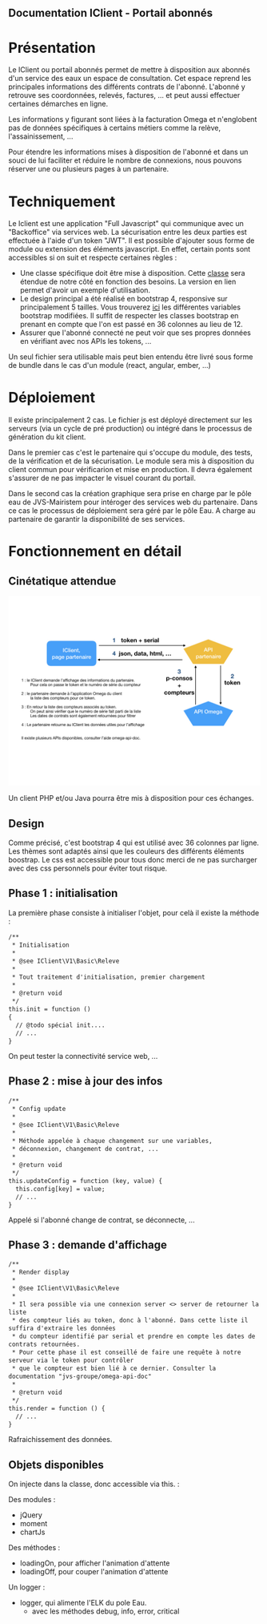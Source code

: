 Documentation IClient - Portail abonnés
---

# Présentation

Le IClient ou portail abonnés permet de mettre à disposition aux abonnés d'un service des eaux un espace de consultation. Cet espace reprend les principales informations des différents contrats de l'abonné. L'abonné y retrouve ses coordonnées, relevés, factures, ... et peut aussi effectuer certaines démarches en ligne.

Les informations y figurant sont liées à la facturation Omega et n'englobent pas de données spécifiques à certains métiers comme la relève, l'assainissement, ...

Pour étendre les informations mises à disposition de l'abonné et dans un souci de lui faciliter et réduire le nombre de connexions, nous pouvons réserver une ou plusieurs pages à un partenaire.

# Techniquement

Le Iclient est une application "Full Javascript" qui communique avec un "Backoffice" via services web. La sécurisation entre les deux parties est effectuée à l'aide d'un token "JWT". Il est possible d'ajouter sous forme de module ou extension des éléments javascript. En effet, certain ponts sont accessibles si on suit et respecte certaines règles :

* Une classe spécifique doit être mise à disposition. Cette [classe](./JvsPartnerReleve.js) sera étendue de notre côté en fonction des besoins. La version en lien permet d'avoir un exemple d'utilisation.
* Le design principal a été réalisé en bootstrap 4, responsive sur principalement 5 tailles. Vous trouverez [ici](./btvars.md) les différentes variables bootstrap modifiées. Il suffit de respecter les classes bootstrap en prenant en compte que l'on est passé en 36 colonnes au lieu de 12.
* Assurer que l'abonné connecté ne peut voir que ses propres données en vérifiant avec nos APIs les tokens, ...

Un seul fichier sera utilisable mais peut bien entendu être livré sous forme de bundle dans le cas d'un module (react, angular, ember, ...)

# Déploiement

Il existe principalement 2 cas. Le fichier js est déployé directement sur les serveurs (via un cycle de pré production) ou intégré dans le processus de génération du kit client.

Dans le premier cas c'est le partenaire qui s'occupe du module, des tests, de la vérification et de la sécurisation. Le module sera mis à disposition du client commun pour vérificarion et mise en production. Il devra également s'assurer de ne pas impacter le visuel courant du portail.

Dans le second cas la création graphique sera prise en charge par le pôle eau de JVS-Mairistem pour intéroger des services web du partenaire. Dans ce cas le processus de déploiement sera géré par le pôle Eau. A charge au partenaire de garantir la disponibilité de ses services.

# Fonctionnement en détail

## Cinétatique attendue

![](./iclient-partner.jpg)

Un client PHP et/ou Java pourra être mis à disposition pour ces échanges.

## Design

Comme précisé, c'est bootstrap 4 qui est utilisé avec 36 colonnes par ligne. Les thèmes sont adaptés ainsi que les couleurs des différents éléments boostrap. Le css est accessible pour tous donc merci de ne pas surcharger avec des css personnels pour éviter tout risque.



## Phase 1 : initialisation

La première phase consiste à initialiser l'objet, pour celà il existe la méthode :

```
/**
 * Initialisation
 *
 * @see IClient\V1\Basic\Releve
 *
 * Tout traitement d'initialisation, premier chargement
 *
 * @return void
 */
this.init = function ()
{
  // @todo spécial init....
  // ...
}
```

On peut tester la connectivité service web, ...

## Phase 2 : mise à jour des infos

```
/**
 * Config update
 *
 * @see IClient\V1\Basic\Releve
 *
 * Méthode appelée à chaque changement sur une variables,
 * déconnexion, changement de contrat, ...
 *
 * @return void
 */
this.updateConfig = function (key, value) {
  this.config[key] = value;
  // ...
}
```

Appelé si l'abonné change de contrat, se déconnecte, ...

## Phase 3 : demande d'affichage

```
/**
 * Render display
 *
 * @see IClient\V1\Basic\Releve
 *
 * Il sera possible via une connexion server <> server de retourner la liste
 * des compteur liés au token, donc à l'abonné. Dans cette liste il suffira d'extraire les données
 * du compteur identifié par serial et prendre en compte les dates de contrats retournées.
 * Pour cette phase il est conseillé de faire une requête à notre serveur via le token pour contrôler
 * que le compteur est bien lié à ce dernier. Consulter la documentation "jvs-groupe/omega-api-doc"
 *
 * @return void
 */
this.render = function () {
  // ...
}
```

Rafraichissement des données.

## Objets disponibles

On injecte dans la classe, donc accessible via this. :

Des modules :

* jQuery
* moment
* chartJs

Des méthodes :

* loadingOn, pour afficher l'animation d'attente
* loadingOff, pour couper l'animation d'attente

Un logger :

* logger, qui alimente l'ELK du pole Eau.
  - avec les méthodes debug, info, error, critical
